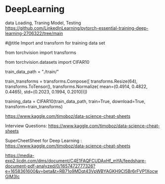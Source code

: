 # DeepLearning

data Loading, Traning Model, Testing
https://github.com/LinkedInLearning/pytorch-essential-training-deep-learning-2706322/tree/main

#@title Import and transform for training data set

from torchvision import transforms

from torchvision.datasets import CIFAR10

train_data_path = "./train/"

train_transforms = transforms.Compose([
  transforms.Resize(64),
  transforms.ToTensor(),
  transforms.Normalize(
      mean=(0.4914, 0.4822, 0.4465),
      std=(0.2023, 0.1994, 0.2010))])

training_data = CIFAR10(train_data_path,
                     train=True,
                     download=True,
                     transform=train_transforms)

                     




https://www.kaggle.com/timoboz/data-science-cheat-sheets


Interview Questions: https://www.kaggle.com/timoboz/data-science-cheat-sheets

SuperCheetSheet for Deep Learning : https://www.kaggle.com/timoboz/data-science-cheat-sheets


https://media-exp2.licdn.com/dms/document/C4E1FAQFCUDAxHf_mYA/feedshare-document-pdf-analyzed/0/1657472777326?e=1658361600&v=beta&t=RB71o9MDqt43VpWBYAGKH9Cl5Br6rFVP1XocwGlM3Ic
